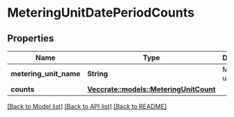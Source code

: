 # MeteringUnitDatePeriodCounts

## Properties

Name | Type | Description | Notes
------------ | ------------- | ------------- | -------------
**metering_unit_name** | **String** | Metering unit name | 
**counts** | [**Vec<crate::models::MeteringUnitCount>**](MeteringUnitCount.md) |  | 

[[Back to Model list]](../README.md#documentation-for-models) [[Back to API list]](../README.md#documentation-for-api-endpoints) [[Back to README]](../README.md)


